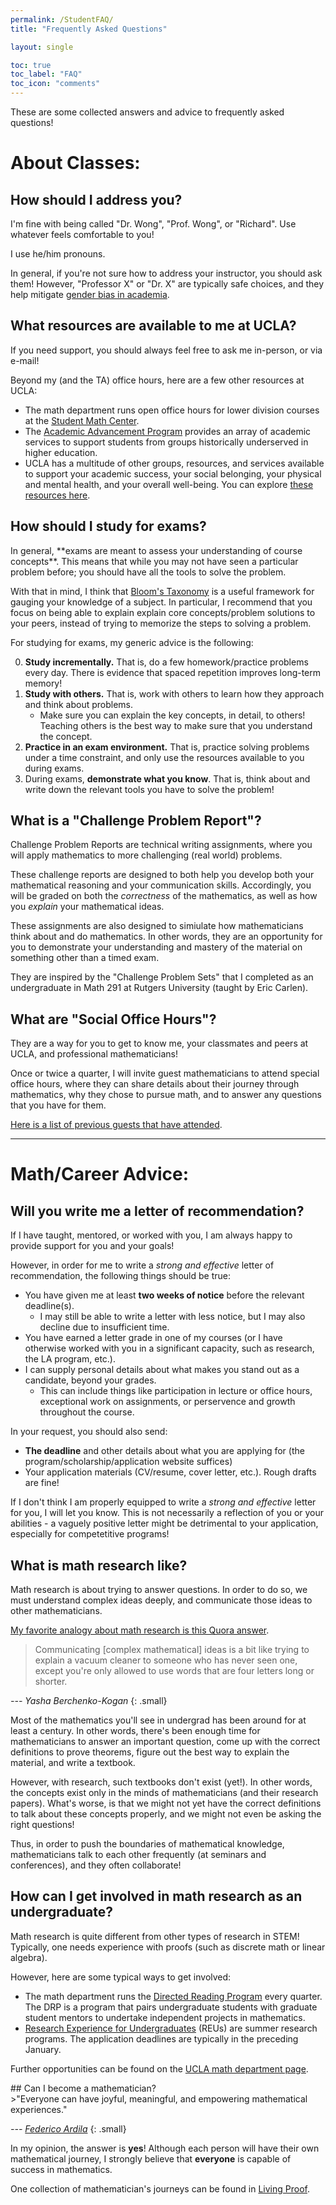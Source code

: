 ```yaml
---
permalink: /StudentFAQ/
title: "Frequently Asked Questions"

layout: single

toc: true
toc_label: "FAQ"
toc_icon: "comments"
---
```


These are some collected answers and advice to frequently asked questions!

<!--end_excerpt-->


# About Classes:

## How should I address you?
<div class="standout" markdown="1">

I'm fine with being called "Dr. Wong", "Prof. Wong", or "Richard".  Use whatever feels comfortable to you!  

I use he/him pronouns.

In general, if you're not sure how to address your instructor, you should ask them! However, "Professor X" or "Dr. X" are typically safe choices, and they help mitigate [gender bias in academia](https://www.ncbi.nlm.nih.gov/pmc/articles/PMC6048538/pdf/pnas.201805284.pdf).
</div>

## What resources are available to me at UCLA?
<div class="standout" markdown="1">
If you need support, you should always feel free to ask me in-person, or via e-mail!

Beyond my (and the TA) office hours, here are a few other resources at UCLA:

* The math department runs open office hours for lower division courses at the [Student Math Center](https://ww3.math.ucla.edu/student-math-center/).
* The [Academic Advancement Program](https://www.aap.ucla.edu/about-aap/becoming-an-aap-member/) provides an array of academic services to support students from groups historically underserved in higher education.
* UCLA has a multitude of other groups, resources, and services available to support your academic success, your social belonging, your physical and mental health, and your overall well-being. You can explore [these resources here](https://docs.google.com/document/d/1K086I03xtvgumRBio1sA8pVfpeb-w-r4TPMvbcsJ0tw/edit).
</div>


## How should I study for exams?
<div class="standout" markdown="1">
In general, **exams are meant to assess your understanding of course concepts**.  This means that while you may not have seen a particular problem before; you should have all the tools to solve the problem.

With that in mind, I think that [Bloom's Taxonomy](https://cft.vanderbilt.edu/guides-sub-pages/blooms-taxonomy/) is a useful framework for gauging your knowledge of a subject.  In particular, I recommend that you focus on being able to explain explain core concepts/problem solutions to your peers, instead of trying to memorize the steps to solving a problem.

For studying for exams, my generic advice is the following:

0. **Study incrementally.**  That is, do a few homework/practice problems every day.  There is evidence that spaced repetition improves long-term memory!
0. **Study with others.**  That is, work with others to learn how they approach and think about problems.  
	* Make sure you can explain the key concepts, in detail, to others!  Teaching others is the best way to make sure that you understand the concept.
0. **Practice in an exam environment.** That is, practice solving problems under a time constraint, and only use the resources available to you during exams.
0. During exams, **demonstrate what you know**.  That is, think about and write down the relevant tools you have to solve the problem!
</div>

## What is a "Challenge Problem Report"?
<div class="standout" markdown="1">

Challenge Problem Reports are technical writing assignments, where you will apply mathematics to more challenging (real world) problems. 

These challenge reports are designed to both help you develop both your mathematical reasoning and your communication skills. Accordingly, you will be graded on both the *correctness* of the mathematics, as well as how you *explain* your mathematical ideas.

These assignments are also designed to simiulate how mathematicians think about and do mathematics.  In other words, they are an opportunity for you to demonstrate your understanding and mastery of the material on something other than a timed exam.

They are inspired by the "Challenge Problem Sets" that I completed as an undergraduate in Math 291 at Rutgers University (taught by Eric Carlen).
</div>

## What are "Social Office Hours"?

<div class="standout" markdown="1">
They are a way for you to get to know me, your classmates and peers at UCLA, and professional mathematicians!

Once or twice a quarter, I will invite guest mathematicians to attend special office hours, where they can share details about their journey through mathematics, why they chose to pursue math, and to answer any questions that you have for them.

[Here is a list of previous guests that have attended](/teaching/socialhours).
</div>

<hr>

# Math/Career Advice:

## Will you write me a letter of recommendation?

<div class="standout" markdown="1">
If I have taught, mentored, or worked with you, I am always happy to provide support for you and your goals! 

However, in order for me to write a *strong and effective* letter of recommendation, the following things should be true:

* You have given me at least **two weeks of notice** before the relevant deadline(s).
	* I may still be able to write a letter with less notice, but I may also decline due to insufficient time.
* You have earned a letter grade in one of my courses (or I have otherwise worked with you in a significant capacity, such as research, the LA program, etc.).
* I can supply personal details about what makes you stand out as a candidate, beyond your grades.  
	* This can include things like participation in lecture or office hours, exceptional work on assignments, or perservence and growth throughout the course.

In your request, you should also send:

* **The deadline** and other details about what you are applying for (the program/scholarship/application website suffices)
* Your application materials (CV/resume, cover letter, etc.). Rough drafts are fine! 

If I don't think I am properly equipped to write a *strong and effective* letter for you, I will let you know.  This is not necessarily a reflection of you or your abilities - a vaguely positive letter might be detrimental to your application, especially for competetitive programs!
</div>

## What is math research like?

<div class="standout" markdown="1">
Math research is about trying to answer questions.  In order to do so, we must understand complex ideas deeply, and communicate those ideas to other mathematicians.

[My favorite analogy about math research is this Quora answer](https://www.quora.com/Mathematics/What-do-grad-students-in-math-do-all-day-Do-they-just-sit-at-their-desk-and-think/answer/Yasha-Berchenko-Kogan).

> Communicating [complex mathematical] ideas is a bit like trying to explain a vacuum cleaner to someone who has never seen one, except you're only allowed to use words that are four letters long or shorter.

<cite>--- Yasha Berchenko-Kogan</cite>
{: .small} 

Most of the mathematics you'll see in undergrad has been around for at least a century.  In other words, there's been enough time for mathematicians to answer an important question, come up with the correct definitions to prove theorems, figure out the best way to explain the material, and write a textbook. 

However, with research, such textbooks don't exist (yet!).  In other words, the concepts exist only in the minds of mathematicians (and their research papers).  What's worse, is that we might not yet have the correct definitions to talk about these concepts properly, and we might not even be asking the right questions!  

Thus, in order to push the boundaries of mathematical knowledge, mathematicians talk to each other frequently (at seminars and conferences), and they often collaborate!
</div>

## How can I get involved in math research as an undergraduate?

<div class="standout" markdown="1">
Math research is quite different from other types of research in STEM!  Typically, one needs experience with proofs (such as discrete math or linear algebra).

However, here are some typical ways to get involved:

* The math department runs the [Directed Reading Program](https://www.math.ucla.edu/~drp/) every quarter.  The DRP is a program that pairs undergraduate students with graduate student mentors to undertake independent projects in mathematics. 
* [Research Experience for Undergraduates](https://sites.google.com/view/mathreu) (REUs) are summer research programs.  The application deadlines are typically in the preceding January.


Further opportunities can be found on the [UCLA math department page](https://ww3.math.ucla.edu/opportunities/).
</div>
## Can I become a mathematician?

<div class="standout" markdown="1">
>"Everyone can have joyful, meaningful, and empowering mathematical experiences."

<cite>--- [Federico Ardila](http://fardila.com/)</cite>
{: .small} 

In my opinion, the answer is **yes**!  Although each person will have their own mathematical journey, I strongly believe that **everyone** is capable of success in mathematics.


One collection of mathematician's journeys can be found in [Living Proof](https://www.maa.org/press/ebooks/living-proof-stories-of-resilience-along-the-mathematical-journey-2).
</div>